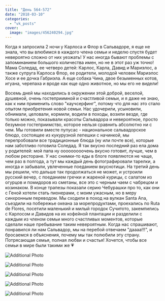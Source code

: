 ```yaml
---
title: "День 564-572"
date: "2018-03-10"
categories: 
  - "vk_posts"
cover:
  image: "images/456240294.jpg"
---
```


Когда я запросила 2 ночи у Карлоса и Флор в Сальвадоре, я еще не знала, что вы влюбимся в каждого члена семьи и неделю спустя будет невероятно сложно от них уезжать! У нас иногда бывают проблемы с запоминанием большого количества имен, но не в этот раз уж точно! Мама Соледад, ее четверо детей: Карлос, Карла, Давид и Мариэлос, а также супруга Карлоса Флор, ее родители, молодой человек Мариэлос Хосе и ее дочка Габриэла. А еще собака Чина, двое безыменных котов, игуана, черепаха и вроде как еще одно животное, но мы его не видели!

<!--more-->

Восемь дней мы находились в окружении этой доброй, веселой, душевной, очень гостеприимной и счастливой семьи, и я даже не знаю, как к ним применить слово "каучсерфинг", потому что для нас это стало опытом приобретения новой семьи. Нас удочерили, усыновили, обнимали, целовали, кормили, водили в походы, возили везде, где только можно, показывали красоты Сальвадора и невероятное, просто безумное гостеприимство, которое нельзя сравнить абсолютно ни с чем. Мы готовили вместе пупусас - национальное сальвадорское блюдо, состоящее из кукурузной лепешки с начинкой, мы перепробовали все традиционные блюда (ну или почте все), которые нам заботливо готовила Соледад. Я так вкусно последний раз ела дома у родителей: мой папа ну ооооооооочень вкусно готовит, лучше, чем в любом ресторане. У нас снимки-то еды в блоге появляются не чаще, чем раз в полгода, а тут мы каждый день фотографировали тарелки, а иногда и забывали, увлеченные поеданием вкуснотищи. На третий день мы решили, что дальше так продолжаться не может, и устроили русский вечер, с поеданием гречки и жареной курицы, с салатом из огурцов и помидоров из сметаны, все это с черным чаем с чабрецом и козинаком. В конце трапезы показали серию Чебурашки про то, как они с Геной хотели стать пионерами, с моим ужасным, но в меру синхронным переводом. Мы сходили в поход на вулкан Santa Ana, съездили на побережье океана за морепродуктами, проехались по Ruta de Flores, посетили маленький и милый городок Сучитото, закемпились с Карлосом и Давидов на их кофейной плантации и разделили с каждым из членом семьи много счастливых моментов, которые сделали наше пребывание таким невероятным. Когда нас спрашивают, понравился ли нам Сальвадор, мы на перебой отвечаем "даааа!!!", и бросаемся в объяснения, почему мы так полюбили эту страну. Потрясающая семья, полная любви и счастья! Хочется, чтобы все семьи в мире были такими же 💗

![Additional Photo](https://vodpop.ru/wp-content/uploads/2023/07/456240295.jpg)

![Additional Photo](https://vodpop.ru/wp-content/uploads/2023/07/456240296.jpg)

![Additional Photo](https://vodpop.ru/wp-content/uploads/2023/07/456240297.jpg)

![Additional Photo](https://vodpop.ru/wp-content/uploads/2023/07/456240298.jpg)

![Additional Photo](https://vodpop.ru/wp-content/uploads/2023/07/456240299.jpg)
